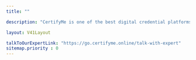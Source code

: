 ```yaml
---
title: ""

description: "CertifyMe is one of the best digital credential platforms offering verifiable digital badges and digital certificates. Start your credentialing journey today."

layout: V41Layout

talkToOurExpertLink: "https://go.certifyme.online/talk-with-expert"
sitemap.priority : 0
---
```


